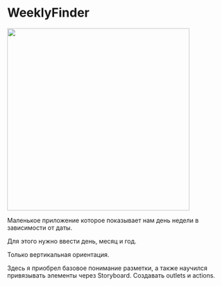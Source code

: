 # WeeklyFinder

<img src="https://i.ibb.co/0qtMmNw/screen-Weekly-Finder.png" width="420">

Маленькое приложение которое показывает нам день недели в зависимости от даты.

Для этого нужно ввести день, месяц и год.

Только вертикальная ориентация.

Здесь я приобрел базовое понимание разметки, а также научился привязывать элементы через Storyboard. Создавать outlets и actions.
